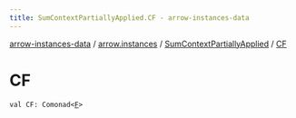 ```yaml
---
title: SumContextPartiallyApplied.CF - arrow-instances-data
---
```


[arrow-instances-data](../../index.html) / [arrow.instances](../index.html) / [SumContextPartiallyApplied](index.html) / [CF](./-c-f.html)

# CF

`val CF: Comonad<`[`F`](index.html#F)`>`